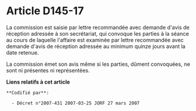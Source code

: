 # Article D145-17

La commission est saisie par lettre recommandée avec demande d'avis de réception adressée à son secrétariat, qui convoque les
parties à la séance au cours de laquelle l'affaire est examinée par lettre recommandée avec demande d'avis de réception
adressée au minimum quinze jours avant la date retenue.

La commission émet son avis même si les parties, dûment convoquées, ne sont ni présentes ni représentées.

**Liens relatifs à cet article**

	**Codifié par**:

	  - Décret n°2007-431 2007-03-25 JORF 27 mars 2007
